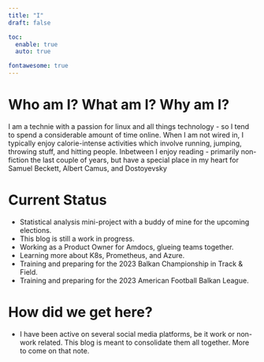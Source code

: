 ```yaml
---
title: "I"
draft: false

toc:
  enable: true
  auto: true

fontawesome: true
---
```


# Who am I? What am I? Why am I?

I am a technie with a passion for linux and all things technology - so I tend to spend a considerable amount of time online.
When I am not wired in, I typically enjoy calorie-intense activities which involve running, jumping, throwing stuff, and hitting people.
Inbetween I enjoy reading - primarily non-fiction the last couple of years, but have a special place in my heart for Samuel Beckett, Albert Camus, and Dostoyevsky

# Current Status

* Statistical analysis mini-project with a buddy of mine for the upcoming elections.
* This blog is still a work in progress.
* Working as a Product Owner for Amdocs, glueing teams together.
* Learning more about K8s, Prometheus, and Azure.
* Training and preparing for the 2023 Balkan Championship in Track & Field.
* Training and preparing for the 2023 American Football Balkan League.

# How did we get here?

* I have been active on several social media platforms, be it work or non-work related. This blog is meant to consolidate them all together. More to come on that note.
